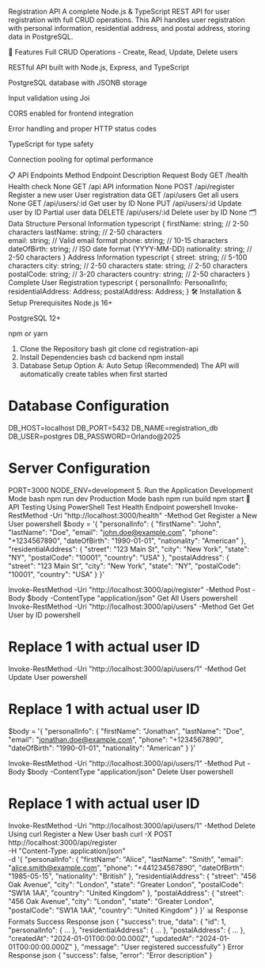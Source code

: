 Registration API
A complete Node.js & TypeScript REST API for user registration with full CRUD operations. This API handles user registration with personal information, residential address, and postal address, storing data in PostgreSQL.

🚀 Features
Full CRUD Operations - Create, Read, Update, Delete users

RESTful API built with Node.js, Express, and TypeScript

PostgreSQL database with JSONB storage

Input validation using Joi

CORS enabled for frontend integration

Error handling and proper HTTP status codes

TypeScript for type safety

Connection pooling for optimal performance

📋 API Endpoints
Method	Endpoint	Description	Request Body
GET	/health	Health check	None
GET	/api	API information	None
POST	/api/register	Register a new user	User registration data
GET	/api/users	Get all users	None
GET	/api/users/:id	Get user by ID	None
PUT	/api/users/:id	Update user by ID	Partial user data
DELETE	/api/users/:id	Delete user by ID	None
🗂️ Data Structure
Personal Information
typescript
{
  firstName: string;      // 2-50 characters
  lastName: string;       // 2-50 characters  
  email: string;          // Valid email format
  phone: string;          // 10-15 characters
  dateOfBirth: string;    // ISO date format (YYYY-MM-DD)
  nationality: string;    // 2-50 characters
}
Address Information
typescript
{
  street: string;         // 5-100 characters
  city: string;          // 2-50 characters
  state: string;         // 2-50 characters
  postalCode: string;    // 3-20 characters
  country: string;       // 2-50 characters
}
Complete User Registration
typescript
{
  personalInfo: PersonalInfo;
  residentialAddress: Address;
  postalAddress: Address;
}
🛠️ Installation & Setup
Prerequisites
Node.js 16+

PostgreSQL 12+

npm or yarn

1. Clone the Repository
bash
git clone <your-repository-url>
cd registration-api
2. Install Dependencies
bash
cd backend
npm install
3. Database Setup
Option A: Auto Setup (Recommended)
The API will automatically create tables when first started
# Database Configuration
DB_HOST=localhost
DB_PORT=5432
DB_NAME=registration_db
DB_USER=postgres
DB_PASSWORD=Orlando@2025

# Server Configuration
PORT=3000
NODE_ENV=development
5. Run the Application
Development Mode
bash
npm run dev
Production Mode
bash
npm run build
npm start
🧪 API Testing
Using PowerShell
Test Health Endpoint
powershell
Invoke-RestMethod -Uri "http://localhost:3000/health" -Method Get
Register a New User
powershell
$body = '{
  "personalInfo": {
    "firstName": "John",
    "lastName": "Doe",
    "email": "john.doe@example.com",
    "phone": "+1234567890",
    "dateOfBirth": "1990-01-01",
    "nationality": "American"
  },
  "residentialAddress": {
    "street": "123 Main St",
    "city": "New York",
    "state": "NY",
    "postalCode": "10001",
    "country": "USA"
  },
  "postalAddress": {
    "street": "123 Main St",
    "city": "New York",
    "state": "NY",
    "postalCode": "10001",
    "country": "USA"
  }
}'

Invoke-RestMethod -Uri "http://localhost:3000/api/register" -Method Post -Body $body -ContentType "application/json"
Get All Users
powershell
Invoke-RestMethod -Uri "http://localhost:3000/api/users" -Method Get
Get User by ID
powershell
# Replace 1 with actual user ID
Invoke-RestMethod -Uri "http://localhost:3000/api/users/1" -Method Get
Update User
powershell
# Replace 1 with actual user ID
$body = '{
  "personalInfo": {
    "firstName": "Jonathan",
    "lastName": "Doe",
    "email": "jonathan.doe@example.com",
    "phone": "+1234567890",
    "dateOfBirth": "1990-01-01",
    "nationality": "American"
  }
}'

Invoke-RestMethod -Uri "http://localhost:3000/api/users/1" -Method Put -Body $body -ContentType "application/json"
Delete User
powershell
# Replace 1 with actual user ID
Invoke-RestMethod -Uri "http://localhost:3000/api/users/1" -Method Delete
Using curl
Register a New User
bash
curl -X POST http://localhost:3000/api/register \
  -H "Content-Type: application/json" \
  -d '{
    "personalInfo": {
      "firstName": "Alice",
      "lastName": "Smith",
      "email": "alice.smith@example.com",
      "phone": "+441234567890",
      "dateOfBirth": "1985-05-15",
      "nationality": "British"
    },
    "residentialAddress": {
      "street": "456 Oak Avenue",
      "city": "London",
      "state": "Greater London",
      "postalCode": "SW1A 1AA",
      "country": "United Kingdom"
    },
    "postalAddress": {
      "street": "456 Oak Avenue",
      "city": "London",
      "state": "Greater London",
      "postalCode": "SW1A 1AA",
      "country": "United Kingdom"
    }
  }'
📊 Response Formats
Success Response
json
{
  "success": true,
  "data": {
    "id": 1,
    "personalInfo": { ... },
    "residentialAddress": { ... },
    "postalAddress": { ... },
    "createdAt": "2024-01-01T00:00:00.000Z",
    "updatedAt": "2024-01-01T00:00:00.000Z"
  },
  "message": "User registered successfully"
}
Error Response
json
{
  "success": false,
  "error": "Error description"
}

